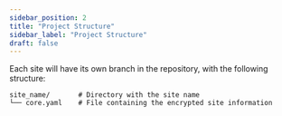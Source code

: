 ```yaml
---
sidebar_position: 2
title: "Project Structure"
sidebar_label: "Project Structure"
draft: false
---
```


Each site will have its own branch in the repository, with the following structure:

```
site_name/       # Directory with the site name
└── core.yaml    # File containing the encrypted site information
```
